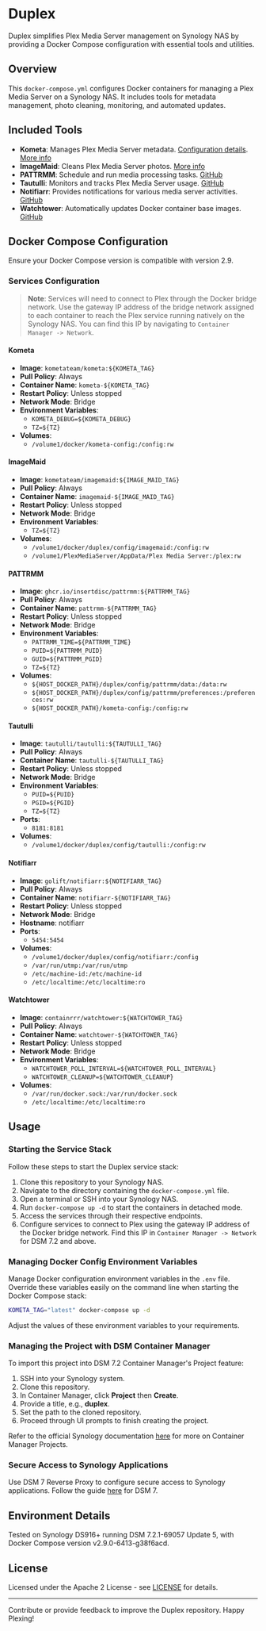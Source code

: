 # Duplex

Duplex simplifies Plex Media Server management on Synology NAS by providing a Docker Compose configuration with essential tools and utilities.

## Overview

This `docker-compose.yml` configures Docker containers for managing a Plex Media Server on a Synology NAS. It includes tools for metadata management, photo cleaning, monitoring, and automated updates.

## Included Tools

- **Kometa**: Manages Plex Media Server metadata. [Configuration details](https://github.com/scottgigawatt/kometa-config). [More info](https://kometa.wiki/en/nightly/)
- **ImageMaid**: Cleans Plex Media Server photos. [More info](https://kometa.wiki/en/nightly/kometa/scripts/imagemaid/)
- **PATTRMM**: Schedule and run media processing tasks. [GitHub](https://github.com/insertdisc/pattrmm)
- **Tautulli**: Monitors and tracks Plex Media Server usage. [GitHub](https://github.com/Tautulli/Tautulli/)
- **Notifiarr**: Provides notifications for various media server activities. [GitHub](https://github.com/Notifiarr/notifiarr/)
- **Watchtower**: Automatically updates Docker container base images. [GitHub](https://github.com/containrrr/watchtower)

## Docker Compose Configuration

Ensure your Docker Compose version is compatible with version 2.9.

### Services Configuration

> **Note**: Services will need to connect to Plex through the Docker bridge network. Use the gateway IP address of the bridge network assigned to each container to reach the Plex service running natively on the Synology NAS. You can find this IP by navigating to `Container Manager -> Network`.

#### Kometa

- **Image**: `kometateam/kometa:${KOMETA_TAG}`
- **Pull Policy**: Always
- **Container Name**: `kometa-${KOMETA_TAG}`
- **Restart Policy**: Unless stopped
- **Network Mode**: Bridge
- **Environment Variables**:
  - `KOMETA_DEBUG=${KOMETA_DEBUG}`
  - `TZ=${TZ}`
- **Volumes**:
  - `/volume1/docker/kometa-config:/config:rw`

#### ImageMaid

- **Image**: `kometateam/imagemaid:${IMAGE_MAID_TAG}`
- **Pull Policy**: Always
- **Container Name**: `imagemaid-${IMAGE_MAID_TAG}`
- **Restart Policy**: Unless stopped
- **Network Mode**: Bridge
- **Environment Variables**:
  - `TZ=${TZ}`
- **Volumes**:
  - `/volume1/docker/duplex/config/imagemaid:/config:rw`
  - `/volume1/PlexMediaServer/AppData/Plex Media Server:/plex:rw`

#### PATTRMM

- **Image**: `ghcr.io/insertdisc/pattrmm:${PATTRMM_TAG}`
- **Pull Policy**: Always
- **Container Name**: `pattrmm-${PATTRMM_TAG}`
- **Restart Policy**: Unless stopped
- **Network Mode**: Bridge
- **Environment Variables**:
  - `PATTRMM_TIME=${PATTRMM_TIME}`
  - `PUID=${PATTRMM_PUID}`
  - `GUID=${PATTRMM_PGID}`
  - `TZ=${TZ}`
- **Volumes**:
  - `${HOST_DOCKER_PATH}/duplex/config/pattrmm/data:/data:rw`
  - `${HOST_DOCKER_PATH}/duplex/config/pattrmm/preferences:/preferences:rw`
  - `${HOST_DOCKER_PATH}/kometa-config:/config:rw`

#### Tautulli

- **Image**: `tautulli/tautulli:${TAUTULLI_TAG}`
- **Pull Policy**: Always
- **Container Name**: `tautulli-${TAUTULLI_TAG}`
- **Restart Policy**: Unless stopped
- **Network Mode**: Bridge
- **Environment Variables**:
  - `PUID=${PUID}`
  - `PGID=${PGID}`
  - `TZ=${TZ}`
- **Ports**:
  - `8181:8181`
- **Volumes**:
  - `/volume1/docker/duplex/config/tautulli:/config:rw`

#### Notifiarr

- **Image**: `golift/notifiarr:${NOTIFIARR_TAG}`
- **Pull Policy**: Always
- **Container Name**: `notifiarr-${NOTIFIARR_TAG}`
- **Restart Policy**: Unless stopped
- **Network Mode**: Bridge
- **Hostname**: notifiarr
- **Ports**:
  - `5454:5454`
- **Volumes**:
  - `/volume1/docker/duplex/config/notifiarr:/config`
  - `/var/run/utmp:/var/run/utmp`
  - `/etc/machine-id:/etc/machine-id`
  - `/etc/localtime:/etc/localtime:ro`

#### Watchtower

- **Image**: `containrrr/watchtower:${WATCHTOWER_TAG}`
- **Pull Policy**: Always
- **Container Name**: `watchtower-${WATCHTOWER_TAG}`
- **Restart Policy**: Unless stopped
- **Network Mode**: Bridge
- **Environment Variables**:
  - `WATCHTOWER_POLL_INTERVAL=${WATCHTOWER_POLL_INTERVAL}`
  - `WATCHTOWER_CLEANUP=${WATCHTOWER_CLEANUP}`
- **Volumes**:
  - `/var/run/docker.sock:/var/run/docker.sock`
  - `/etc/localtime:/etc/localtime:ro`

## Usage

### Starting the Service Stack

Follow these steps to start the Duplex service stack:

1. Clone this repository to your Synology NAS.
2. Navigate to the directory containing the `docker-compose.yml` file.
3. Open a terminal or SSH into your Synology NAS.
4. Run `docker-compose up -d` to start the containers in detached mode.
5. Access the services through their respective endpoints.
6. Configure services to connect to Plex using the gateway IP address of the Docker bridge network. Find this IP in `Container Manager -> Network` for DSM 7.2 and above.

### Managing Docker Config Environment Variables

Manage Docker configuration environment variables in the `.env` file. Override these variables easily on the command line when starting the Docker Compose stack:

```bash
KOMETA_TAG="latest" docker-compose up -d
```

Adjust the values of these environment variables to your requirements.

### Managing the Project with DSM Container Manager

To import this project into DSM 7.2 Container Manager's Project feature:

1. SSH into your Synology system.
2. Clone this repository.
3. In Container Manager, click **Project** then **Create**.
4. Provide a title, e.g., **duplex**.
5. Set the path to the cloned repository.
6. Proceed through UI prompts to finish creating the project.

Refer to the official Synology documentation [here](https://kb.synology.com/en-id/DSM/help/ContainerManager/docker_project?version=7) for more on Container Manager Projects.

### Secure Access to Synology Applications

Use DSM 7 Reverse Proxy to configure secure access to Synology applications. Follow the guide [here](https://mariushosting.com/synology-how-to-use-reverse-proxy-on-dsm-7/) for DSM 7.

## Environment Details

Tested on Synology DS916+ running DSM 7.2.1-69057 Update 5, with Docker Compose version v2.9.0-6413-g38f6acd.

## License

Licensed under the Apache 2 License - see [LICENSE](LICENSE) for details.

---

Contribute or provide feedback to improve the Duplex repository. Happy Plexing!
